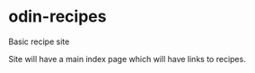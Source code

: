 # odin-recipes

Basic recipe site

Site will have a main index page which will have links to recipes.
